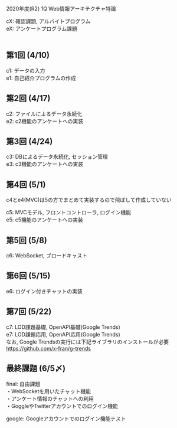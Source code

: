 2020年度(R2) 1Q Web情報アーキテクチャ特論

cX: 確認課題, アルバイトプログラム  
eX: アンケートプログラム課題  
<br>

## 第1回 (4/10)
c1: データの入力  
e1: 自己紹介プログラムの作成  

## 第2回 (4/17)
c2: ファイルによるデータ永続化  
e2: c2機能のアンケートへの実装  

## 第3回 (4/24)
c3: DBによるデータ永続化, セッション管理  
e3: c3機能のアンケートへの実装  

## 第4回 (5/1)
c4とe4(MVC)は5の方でまとめて実装するので飛ばして作成していない  

c5: MVCモデル, フロントコントローラ, ログイン機能  
e5: c5機能のアンケートへの実装  

## 第5回 (5/8)
c6: WebSocket, ブロードキャスト

## 第6回 (5/15)
e6: ログイン付きチャットの実装  

## 第7回 (5/22)
c7: LOD課題基礎, OpenAPI基礎(Google Trends)  
e7: LOD課題応用, OpenAPI応用(Google Trends)  
なお, Google Trendsの実行には下記ライブラリのインストールが必要  
https://github.com/x-fran/g-trends  

## 最終課題 (6/5〆)
final: 自由課題  
・WebSocketを用いたチャット機能  
・アンケート情報のチャットへの利用  
・GoggleやTwitterアカウントでのログイン機能  

google: Googleアカウントでのログイン機能テスト  
